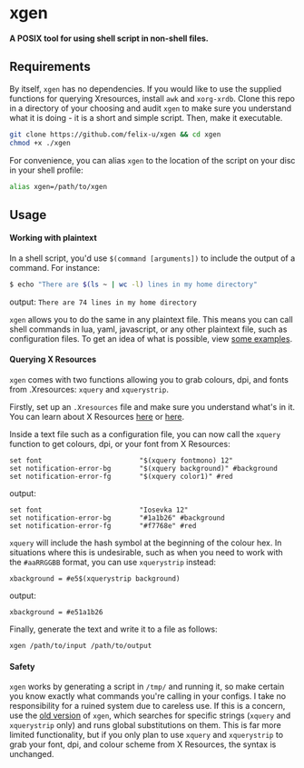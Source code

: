 # xgen
**A POSIX tool for using shell script in non-shell files.**

## Requirements
By itself, `xgen` has no dependencies. If you would like to use the supplied functions for querying Xresources, install `awk` and `xorg-xrdb`.
Clone this repo in a directory of your choosing and audit `xgen` to make sure you understand what it is doing - it is a short and simple script.
Then, make it executable.
```sh
git clone https://github.com/felix-u/xgen && cd xgen
chmod +x ./xgen
```
For convenience, you can alias `xgen` to the location of the script on your disc in your shell profile:
```sh
alias xgen=/path/to/xgen
```

## Usage

#### Working with plaintext

In a shell script, you'd use `$(command [arguments])` to include the output of a command. For instance:
```sh
$ echo "There are $(ls ~ | wc -l) lines in my home directory"
```
output: `There are 74 lines in my home directory`

`xgen` allows you to do the same in any plaintext file. This means you can call shell commands in lua, yaml, javascript, or any other plaintext file, such as configuration files. To get an idea of what is possible, view [some examples](./examples.md).

#### Querying X Resources
`xgen` comes with two functions allowing you to grab colours, dpi, and fonts from .Xresources: `xquery` and `xquerystrip`.

Firstly, set up an `.Xresources` file and make sure you understand what's in it. You can learn about X Resources [here](https://wiki.debian.org/Xresources) or [here](https://wiki.archlinux.org/title/x_resources).

Inside a text file such as a configuration file, you can now call the `xquery` function to get colours, dpi, or your font from X Resources:
```
set font                        "$(xquery fontmono) 12"
set notification-error-bg       "$(xquery background)" #background
set notification-error-fg       "$(xquery color1)" #red
```
output:
```
set font                        "Iosevka 12"
set notification-error-bg       "#1a1b26" #background
set notification-error-fg       "#f7768e" #red
```

`xquery` will include the hash symbol at the beginning of the colour hex. In situations where this is undesirable, such as when you need to work with the `#aaRRGGBB` format, you can use `xquerystrip` instead:
```
xbackground = #e5$(xquerystrip background)
```
output:
```
xbackground = #e51a1b26
```

Finally, generate the text and write it to a file as follows:
```sh
xgen /path/to/input /path/to/output
```

#### Safety
`xgen` works by generating a script in `/tmp/` and running it, so make certain you know exactly what commands you're calling in your configs. I take no responsibility for a ruined system due to careless use.
If this is a concern, use the [old version](./old/) of `xgen`, which searches for specific strings (`xquery` and `xquerystrip` only) and runs global substitutions on them. This is far more limited functionality, but if you only plan to use `xquery` and `xquerystrip` to grab your font, dpi, and colour scheme from X Resources, the syntax is unchanged.
